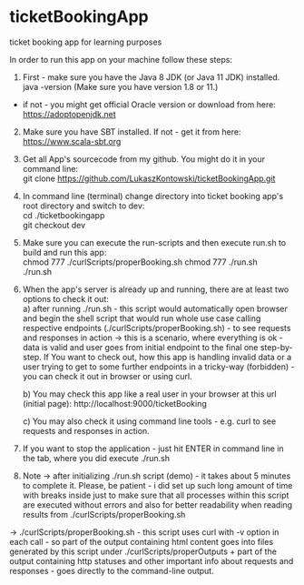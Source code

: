 # ticketBookingApp
ticket booking app for learning purposes  
  
In order to run this app on your machine follow these steps:  
  
1) First - make sure you have the Java 8 JDK (or Java 11 JDK) installed.  
java -version (Make sure you have version 1.8 or 11.)   
- if not - you might get official Oracle version or download from here: https://adoptopenjdk.net  
  
2) Make sure you have SBT installed. If not - get it from here: https://www.scala-sbt.org  
  
3) Get all App's sourcecode from my github. You might do it in your command line:  
git clone https://github.com/LukaszKontowski/ticketBookingApp.git  
  
4) In command line (terminal) change directory into ticket booking app's root directory and switch to dev:  
cd ./ticketbookingapp  
git checkout dev  
  
5) Make sure you can execute the run-scripts and then execute run.sh to build and run this app:  
chmod 777 ./curlScripts/properBooking.sh
chmod 777 ./run.sh  
./run.sh  
  
6) When the app's server is already up and running, there are at least two options to check it out:  
    a) after running ./run.sh - this script would automatically open browser and begin the shell script that would run whole use case calling respective endpoints (./curlScripts/properBooking.sh) - to see requests and responses in action -> this is a scenario, where everything is ok - data is valid and user goes from initial endpoint to the final one step-by-step. If You want to check out, how this app is handling invalid data or a user trying to get to some further endpoints in a tricky-way (forbidden) - you can check it out in browser or using curl.    
  
    b) You may check this app like a real user in your browser at this url (initial page):
       http://localhost:9000/ticketBooking  
  
    c) You may also check it using command line tools - e.g. curl to see requests and responses in action. 
  
7) If you want to stop the application - just hit ENTER in command line in the tab, where you did execute ./run.sh   
  
8) Note -> after initializing ./run.sh script (demo) - it takes about 5 minutes to complete it. Please, be patient - i did set up such long amount of time with breaks inside just to make sure that all processes within this script are executed without errors and also for better readability when reading results from ./curlScripts/properBooking.sh  
  
  -> ./curlScripts/properBooking.sh - this script uses curl with -v option in each call - so part of the output containing html content goes into files generated by this script under ./curlScripts/properOutputs + part of the output containing http statuses and other important info about requests and responses - goes directly to the command-line output.  
